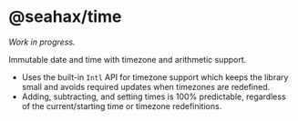 # @seahax/time

_Work in progress._

Immutable date and time with timezone and arithmetic support.

- Uses the built-in `Intl` API for timezone support which keeps the library small and avoids required updates when timezones are redefined.
- Adding, subtracting, and setting times is 100% predictable, regardless of the current/starting time or timezone redefinitions.
